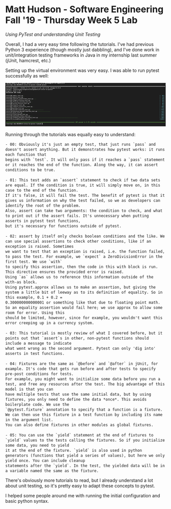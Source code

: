 # Matt Hudson - Software Engineering Fall '19 - Thursday Week 5 Lab

*Using PyTest and understanding Unit Testing*

Overall, I had a very easy time following the tutorials. I've had previous Python 3 experience (though mostly just dabbling), and I've done work in unit/integration
testing frameworks in Java in my internship last summer (jUnit, hamcrest, etc.)

Setting up the virtual environment was very easy. I was able to run pytest successfully as well:

![pytest](./tutorial-setup.png)

Running through the tutorials was equally easy to understand:

	- 00: Obviously it's just an empty test, that just runs `pass` and doesn't assert anything. But it demonstrates how pytest works: it runs each function that
	begins with `test`. It will only pass if it reaches a `pass` statement or it reaches the end of the function. Along the way, it can assert conditions to be true.

	- 01: This test adds an `assert` statement to check if two data sets are equal. If the condition is true, it will simply move on, in this case to the end of the function.
	If it's false, it will fail the test. The benefit of pytest is that it gives us information on why the test failed, so we as developers can identify the root of the problem.
	Also, assert can take two arguments: the condition to check, and what to print out if the assert fails. It's unnecessary when putting asserts in pytest test functions,
	but it's necessary for functions outside of pytest.
	
	- 02: assert by itself only checks boolean conditions and the like. We can use special assertions to check other conditions, like if an exception is raised. Sometimes
	we want to test that an exception is raised, i.e. the function failed, to pass the test. For example, we `expect` a ZeroDivisionError in the first test. We use `with`
	to specify this assertion, then the code in this with block is run. This directive ensures the provided error is raised.
	Using `as` allows us to reference this information outside of the with-as block.
	Using pytest.approx allows us to make an assertion, but giving the system a little bit of leeway as to its definition of equality. So in this example, 0.1 + 0.2 =
	0.300000000000001 or something like that due to floating point math. So an equality assertion would fail here; we use approx to allow some room for error. Using this
	should be limited, however, since for example, you wouldn't want this error creeping up in a currency system.
	
	- 03: This tutorial is mostly review of what I covered before, but it points out that `assert`s in other, non-pytest functions should include a message to indicate
	what went wrong as the second argument. Pytest can only 'dig into' asserts in test functions.
	
	- 04: Fixtures are the same as `@before` and `@after` in jUnit, for example. It's code that gets run before and after tests to specify pre-post conditions for tests.
	For example, you might want to initialize some data before you run a test, and free any resources after the test. The big advantage of this model is that you can
	have multiple tests that use the same initial data, but by using fixtures, you only need to define the data *once*. This avoids boilerplate code. We use the
	`@pytest.fixture` annotation to specify that a function is a fixture. We can then use this fixture in a test function by including its name in the argument list.
	You can also define fixtures in other modules as global fixtures.
	
	- 05: You can use the `yield` statement at the end of fixtures to `yield` values to the tests calling the fixtures. So if you initialize some data, you need to yield
	it at the end of the fixture. `yield` is also used in python generators (functions that yield a series of values), but here we only yield once. You can include cleanup
	statements after the `yield`. In the test, the yielded data will be in a variable named the same as the fixture.

There's obviously more tutorials to read, but I already understand a lot about unit testing, so it's pretty easy to adapt these concepts to pytest.

I helped some people around me with running the initial configuration and basic python syntax.
